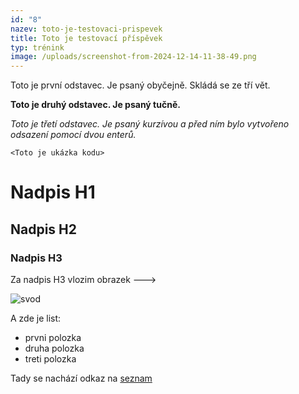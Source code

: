```yaml
---
id: "8"
nazev: toto-je-testovaci-prispevek
title: Toto je testovací příspěvek
typ: trénink
image: /uploads/screenshot-from-2024-12-14-11-38-49.png
---
```

T﻿oto je první odstavec. Je psaný obyčejně. Skládá se ze tří vět.

**T﻿oto je druhý odstavec. Je psaný tučně.**



*T﻿oto je třetí odstavec. Je psaný kurzívou a před ním bylo vytvořeno odsazení pomocí dvou enterů.*

`<﻿Toto je ukázka kodu>`

# N﻿adpis H1

## N﻿adpis H2

### N﻿adpis H3

Z﻿a nadpis H3 vlozim obrazek --->

![svod](/uploads/svod-volny.jpeg)

A﻿ zde je list:

* p﻿rvni polozka
* d﻿ruha polozka
* t﻿reti polozka

T﻿ady se nachází odkaz na [seznam](https://www.seznam.cz)